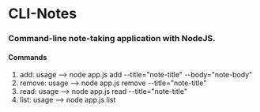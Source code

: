 # CLI-Notes

### Command-line note-taking application with NodeJS.

#### Commands
1. add: usage --> node app.js add --title="note-title" --body="note-body"
2. remove: usage --> node app.js remove --title="note-title"
3. read: usage --> node app.js read --title="note-title"
4. list: usage --> node app.js list
